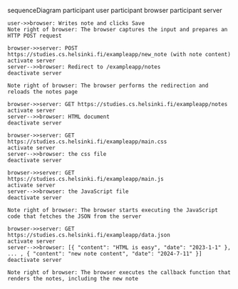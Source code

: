 sequenceDiagram
    participant user
    participant browser
    participant server

    user->>browser: Writes note and clicks Save
    Note right of browser: The browser captures the input and prepares an HTTP POST request

    browser->>server: POST https://studies.cs.helsinki.fi/exampleapp/new_note (with note content)
    activate server
    server-->>browser: Redirect to /exampleapp/notes
    deactivate server

    Note right of browser: The browser performs the redirection and reloads the notes page

    browser->>server: GET https://studies.cs.helsinki.fi/exampleapp/notes
    activate server
    server-->>browser: HTML document
    deactivate server

    browser->>server: GET https://studies.cs.helsinki.fi/exampleapp/main.css
    activate server
    server-->>browser: the css file
    deactivate server

    browser->>server: GET https://studies.cs.helsinki.fi/exampleapp/main.js
    activate server
    server-->>browser: the JavaScript file
    deactivate server

    Note right of browser: The browser starts executing the JavaScript code that fetches the JSON from the server

    browser->>server: GET https://studies.cs.helsinki.fi/exampleapp/data.json
    activate server
    server-->>browser: [{ "content": "HTML is easy", "date": "2023-1-1" }, ... , { "content": "new note content", "date": "2024-7-11" }]
    deactivate server

    Note right of browser: The browser executes the callback function that renders the notes, including the new note
